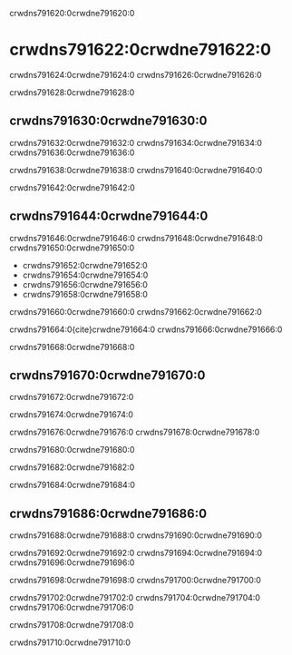 crwdns791620:0crwdne791620:0
# crwdns791622:0crwdne791622:0

crwdns791624:0crwdne791624:0 crwdns791626:0crwdne791626:0

crwdns791628:0crwdne791628:0
## crwdns791630:0crwdne791630:0

crwdns791632:0crwdne791632:0 crwdns791634:0crwdne791634:0 crwdns791636:0crwdne791636:0

crwdns791638:0crwdne791638:0 crwdns791640:0crwdne791640:0

crwdns791642:0crwdne791642:0
## crwdns791644:0crwdne791644:0
crwdns791646:0crwdne791646:0 crwdns791648:0crwdne791648:0 crwdns791650:0crwdne791650:0
* crwdns791652:0crwdne791652:0
* crwdns791654:0crwdne791654:0
* crwdns791656:0crwdne791656:0
* crwdns791658:0crwdne791658:0

crwdns791660:0crwdne791660:0 crwdns791662:0crwdne791662:0

crwdns791664:0{cite}crwdne791664:0 crwdns791666:0crwdne791666:0

crwdns791668:0crwdne791668:0
## crwdns791670:0crwdne791670:0
crwdns791672:0crwdne791672:0

crwdns791674:0crwdne791674:0

crwdns791676:0crwdne791676:0 crwdns791678:0crwdne791678:0

crwdns791680:0crwdne791680:0

crwdns791682:0crwdne791682:0

crwdns791684:0crwdne791684:0
## crwdns791686:0crwdne791686:0

crwdns791688:0crwdne791688:0 crwdns791690:0crwdne791690:0

crwdns791692:0crwdne791692:0 crwdns791694:0crwdne791694:0 crwdns791696:0crwdne791696:0

crwdns791698:0crwdne791698:0 crwdns791700:0crwdne791700:0

crwdns791702:0crwdne791702:0 crwdns791704:0crwdne791704:0 crwdns791706:0crwdne791706:0

crwdns791708:0crwdne791708:0

crwdns791710:0crwdne791710:0 
